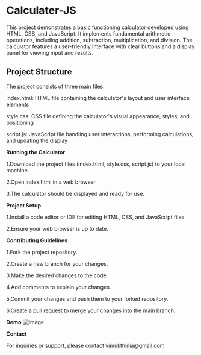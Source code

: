 # Calculater-JS
This project demonstrates a basic functioning calculator developed using HTML, CSS, and JavaScript. It implements fundamental arithmetic operations, including addition, subtraction, multiplication, and division. The calculator features a user-friendly interface with clear buttons and a display panel for viewing input and results.

## Project Structure

The project consists of three main files:

index.html: HTML file containing the calculator's layout and user interface elements

style.css: CSS file defining the calculator's visual appearance, styles, and positioning

script.js: JavaScript file handling user interactions, performing calculations, and updating the display


**Running the Calculator**

1.Download the project files (index.html, style.css, script.js) to your local machine.

2.Open index.html in a web browser.

3.The calculator should be displayed and ready for use.


**Project Setup**

1.Install a code editor or IDE for editing HTML, CSS, and JavaScript files.

2.Ensure your web browser is up to date.


**Contributing Guidelines**

1.Fork the project repository.

2.Create a new branch for your changes.

3.Make the desired changes to the code.

4.Add comments to explain your changes.

5.Commit your changes and push them to your forked repository.

6.Create a pull request to merge your changes into the main branch.


**Demo**
![image](https://github.com/VimukthiniAttanayaka/Calculater-JS/assets/73266263/2601d15d-bb36-41de-8567-d94c660b078a)

**Contact**

For inquiries or support, please contact vimukthinia@gmail.com
